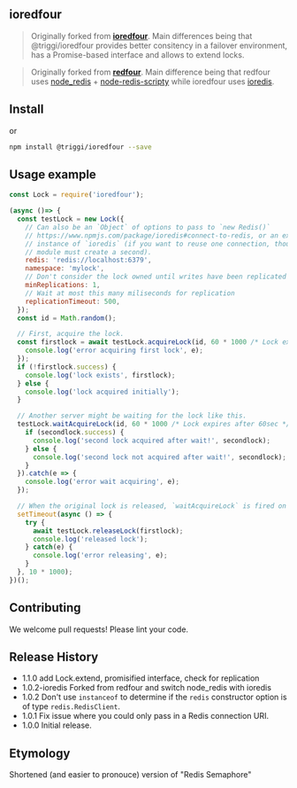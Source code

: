 ## ioredfour

> Originally forked from **[ioredfour](https://www.npmjs.com/package/ioredfour)**. Main differences being that @triggi/ioredfour provides better consitency in a failover environment, has a Promise-based interface and allows to extend locks.

> Originally forked from **[redfour](https://www.npmjs.com/package/redfour)**. Main difference being that redfour uses [node_redis](https://www.npmjs.com/package/redis) + [node-redis-scripty](https://www.npmjs.com/package/node-redis-scripty) while ioredfour uses [ioredis](https://www.npmjs.com/package/ioredis).

## Install

or
```sh
npm install @triggi/ioredfour --save
```

## Usage example

```js
const Lock = require('ioredfour');

(async ()=> {
  const testLock = new Lock({
    // Can also be an `Object` of options to pass to `new Redis()`
    // https://www.npmjs.com/package/ioredis#connect-to-redis, or an existing
    // instance of `ioredis` (if you want to reuse one connection, though this
    // module must create a second).
    redis: 'redis://localhost:6379',
    namespace: 'mylock',
    // Don't consider the lock owned until writes have been replicated at least this many times
    minReplications: 1,
    // Wait at most this many miliseconds for replication
    replicationTimeout: 500,
  });
  const id = Math.random();

  // First, acquire the lock.
  const firstlock = await testLock.acquireLock(id, 60 * 1000 /* Lock expires after 60sec if not released */).catch(e => {
    console.log('error acquiring first lock', e);
  });
  if (!firstlock.success) {
    console.log('lock exists', firstlock);
  } else {
    console.log('lock acquired initially');
  }

  // Another server might be waiting for the lock like this.
  testLock.waitAcquireLock(id, 60 * 1000 /* Lock expires after 60sec */ , 10 * 1000 /* Wait for lock for up to 10sec */).then(secondlock => {
    if (secondlock.success) {
      console.log('second lock acquired after wait!', secondlock);
    } else {
      console.log('second lock not acquired after wait!', secondlock);
    }
  }).catch(e => {
    console.log('error wait acquiring', e);
  });

  // When the original lock is released, `waitAcquireLock` is fired on the other server.
  setTimeout(async () => {
    try {
      await testLock.releaseLock(firstlock);
      console.log('released lock');
    } catch(e) {
      console.log('error releasing', e);
    }
  }, 10 * 1000);
})();

```

## Contributing

We welcome pull requests! Please lint your code.

## Release History
* 1.1.0 add Lock.extend, promisified interface, check for replication
* 1.0.2-ioredis Forked from redfour and switch node_redis with ioredis
* 1.0.2 Don't use `instanceof` to determine if the `redis` constructor option is of
        type `redis.RedisClient`.
* 1.0.1 Fix issue where you could only pass in a Redis connection URI.
* 1.0.0 Initial release.

## Etymology

Shortened (and easier to pronouce) version of "Redis Semaphore"
